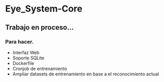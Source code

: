 # Eye_System-Core

## Trabajo en proceso...
### Para hacer.
- Interfaz Web
- Soporte SQLite
- Dockerfile
- Cronjob de entrenamiento
- Ampliar datasets de entrenamiento en base a el reconocimiento actual